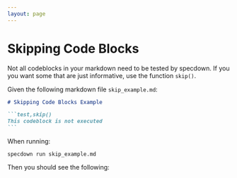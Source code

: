 ```yaml
---
layout: page
---
```

# Skipping Code Blocks

Not all codeblocks in your markdown need to be tested by specdown.
If you you want some that are just informative, use the function `skip()`.

Given the following markdown file `skip_example.md`:

```` markdown
# Skipping Code Blocks Example

```test,skip()
This codeblock is not executed
```
````

When running:

``` shell
specdown run skip_example.md
```

Then you should see the following:

``` text
```

